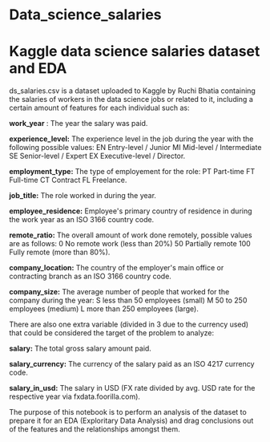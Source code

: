 # Data_science_salaries
<h1> Kaggle data science salaries dataset and EDA </h1>

ds_salaries.csv is a dataset uploaded to Kaggle by Ruchi Bhatia containing the salaries of workers in the data science jobs or related to it, including a certain amount of features for each individual such as:

  **work_year** : The year the salary was paid. 
  
  **experience_level:** The experience level in the job during the year with the following possible values: EN Entry-level / Junior MI Mid-level / Intermediate SE Senior-level / Expert EX Executive-level / Director.
  
  **employment_type:** The type of employement for the role: PT Part-time FT Full-time CT Contract FL Freelance.
  
  **job_title:** The role worked in during the year.
  
  **employee_residence:** Employee's primary country of residence in during the work year as an ISO 3166 country code.
  
  **remote_ratio:** The overall amount of work done remotely, possible values are as follows: 0 No remote work (less than 20%) 50 Partially remote 100 Fully remote (more than 80%).
  
  **company_location:** The country of the employer's main office or contracting branch as an ISO 3166 country code.
  
  **company_size:** The average number of people that worked for the company during the year: S less than 50 employees (small) M 50 to 250 employees (medium) L more than 250 employees (large).

There are also one extra variable (divided in 3 due to the currency used) that could be considered the target of the problem to analyze:

  **salary:** The total gross salary amount paid.
  
  **salary_currency:** The currency of the salary paid as an ISO 4217 currency code.
  
  **salary_in_usd:** The salary in USD (FX rate divided by avg. USD rate for the respective year via fxdata.foorilla.com).
  
  The purpose of this notebook is to perform an analysis of the dataset to prepare it for an EDA (Exploritary Data Analysis) and drag conclusions out of the features and the relationships amongst them.
  
